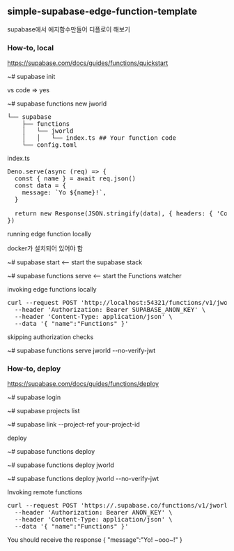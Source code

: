 ## simple-supabase-edge-function-template

supabase에서 에지함수만들어 디플로이 해보기

### How-to, local

https://supabase.com/docs/guides/functions/quickstart

~# supabase init

  vs code => yes

~# supabase functions new jworld

<pre>
└── supabase
    ├── functions
    │   └── jworld
    │   │   └── index.ts ## Your function code
    └── config.toml
</pre>

index.ts

<pre>
Deno.serve(async (req) => {
  const { name } = await req.json()
  const data = {
    message: `Yo ${name}!`,
  }

  return new Response(JSON.stringify(data), { headers: { 'Content-Type': 'application/json' } })
})
</pre>

running edge function locally

docker가 설치되어 있어야 함

~# supabase start   <-- start the supabase stack

~# supabase functions serve    <-- start the Functions watcher

invoking edge functions locally

<pre>
curl --request POST 'http://localhost:54321/functions/v1/jworld' \
  --header 'Authorization: Bearer SUPABASE_ANON_KEY' \
  --header 'Content-Type: application/json' \
  --data '{ "name":"Functions" }'
</pre>

skipping authorization checks

~# supabase functions serve jworld --no-verify-jwt

### How-to, deploy

https://supabase.com/docs/guides/functions/deploy

~# supabase login

~# supabase projects list

~# supabase link --project-ref your-project-id


deploy

~# supabase functions deploy

~# supabase functions deploy jworld

~# supabase functions deploy jworld --no-verify-jwt

Invoking remote functions

<pre>
curl --request POST 'https://<project_id>.supabase.co/functions/v1/jworld' \
  --header 'Authorization: Bearer ANON_KEY' \
  --header 'Content-Type: application/json' \
  --data '{ "name":"Functions" }'
</pre>

You should receive the response { "message":"Yo! ~ooo~!" }
